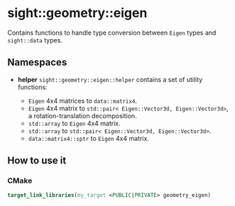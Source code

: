 # sight::geometry::eigen

Contains functions to handle type conversion between `Eigen` types and `sight::data` types.

## Namespaces

- **helper**
  `sight::geometry::eigen::helper` contains a set of utility functions:

  - `Eigen` 4x4 matrices to `data::matrix4`.
  - `Eigen` 4x4 matrix to `std::pair< Eigen::Vector3d, Eigen::Vector3d>`, a rotation-translation decomposition.
  - `std::array` to `Eigen` 4x4 matrix.
  - `std::array` to `std::pair< Eigen::Vector3d, Eigen::Vector3d>`.
  - `data::matrix4::sptr` to `Eigen` 4x4 matrix.
 

## How to use it

### CMake

```cmake
target_link_libraries(my_target <PUBLIC|PRIVATE> geometry_eigen)
```

